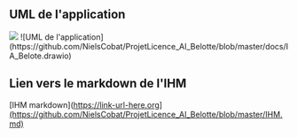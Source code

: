 ## UML de l'application
<img src="[https://github.com/NielsCobat/ProjetLicence_AI_Belotte/blob/master/docs/start.gif](https://github.com/NielsCobat/ProjetLicence_AI_Belotte/blob/master/docs/IA_Belote.drawio)"/>
![UML de l'application](https://github.com/NielsCobat/ProjetLicence_AI_Belotte/blob/master/docs/IA_Belote.drawio)

## Lien vers le markdown de l'IHM
[IHM markdown](https://link-url-here.org](https://github.com/NielsCobat/ProjetLicence_AI_Belotte/blob/master/IHM.md)

